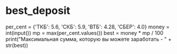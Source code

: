 # best_deposit
per_cent = {'ТКБ': 5.6,
            'СКБ': 5.9,
            'ВТБ': 4.28,
            'СБЕР': 4.0}
money = int(input())
mp = max(per_cent.values())
best = money * mp / 100
print("Максимальная сумма, которую вы можете заработать - " + str(best))
